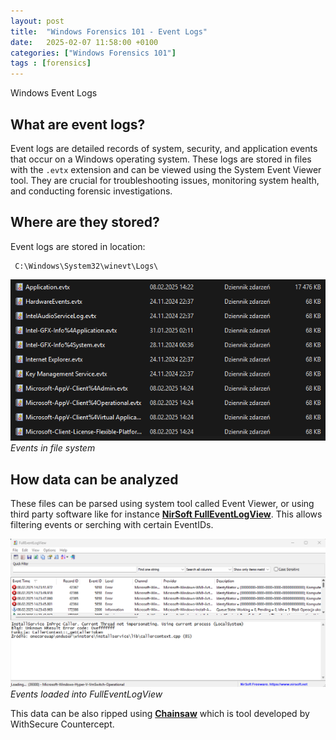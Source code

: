 ```yaml
---
layout: post
title:  "Windows Forensics 101 - Event Logs"
date:   2025-02-07 11:58:00 +0100
categories: ["Windows Forensics 101"]
tags : [forensics]
---
```


Windows Event Logs 

## What are event logs? 

Event logs are detailed records of system, security, and application events that occur on a Windows operating system. These logs are stored in files with the `.evtx` extension and can be viewed using the System Event Viewer tool. They are crucial for troubleshooting issues, monitoring system health, and conducting forensic investigations.

## Where are they stored? 

Event logs are stored in location: 

```text
 C:\Windows\System32\winevt\Logs\ 
```

![img-description](/assets/img/windows-evtx_logs.png)
_Events in file system_


## How data can be analyzed

These files can be parsed using system tool called Event Viewer, or using third party software like for instance [**NirSoft FullEventLogView**][fulleventlogview]. 
This allows filtering events or serching with certain EventIDs.

![img-description](/assets/img/forensics-windows_eventlogs.png)
_Events loaded into FullEventLogView_

This data can be also ripped using [**Chainsaw**][chainsaw] which is tool developed by WithSecure Countercept.


[chainsaw]:<https://github.com/WithSecureLabs/chainsaw>
[fulleventlogview]: <https://www.nirsoft.net/utils/full_event_log_view.html>